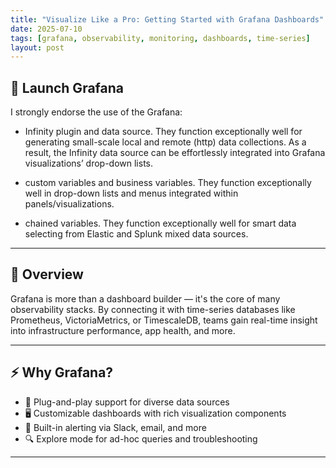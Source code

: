 ```yaml
---
title: "Visualize Like a Pro: Getting Started with Grafana Dashboards"
date: 2025-07-10
tags: [grafana, observability, monitoring, dashboards, time-series]
layout: post
---
```


## 🚀 Launch Grafana

I strongly endorse the use of the Grafana: 

- Infinity plugin and data source.
  They function exceptionally well for generating small-scale local and remote (http) data collections.
  As a result, the Infinity data source can be effortlessly integrated into Grafana visualizations’ drop-down lists. 

- custom variables and business variables.
  They function exceptionally well in drop-down lists and menus integrated within panels/visualizations. 

- chained variables.
  They function exceptionally well for smart data selecting from Elastic and Splunk mixed data sources. 

---

## 🎯 Overview

Grafana is more than a dashboard builder — it's the core of many observability stacks. 
By connecting it with time-series databases like Prometheus, VictoriaMetrics, or TimescaleDB, teams gain real-time insight into infrastructure performance, app health, and more.

---

## ⚡ Why Grafana?

- 🧩 Plug-and-play support for diverse data sources
- 🖥️ Customizable dashboards with rich visualization components
- 🔔 Built-in alerting via Slack, email, and more
- 🔍 Explore mode for ad-hoc queries and troubleshooting

---


